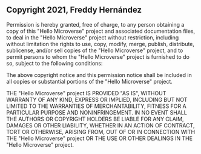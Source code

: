 ## Copyright 2021, Freddy Hernández

Permission is hereby granted, free of charge, to any person obtaining a copy of this "Hello Microverse" project and associated documentation files, to deal in the "Hello Microverse" project without restriction, including without limitation the rights to use, copy, modify, merge, publish, distribute, sublicense, and/or sell copies of the "Hello Microverse" project, and to permit persons to whom the "Hello Microverse" project is furnished to do so, subject to the following conditions:

The above copyright notice and this permission notice shall be included in all copies or substantial portions of the "Hello Microverse" project.

THE "Hello Microverse" project IS PROVIDED "AS IS", WITHOUT WARRANTY OF ANY KIND, EXPRESS OR IMPLIED, INCLUDING BUT NOT LIMITED TO THE WARRANTIES OF MERCHANTABILITY, FITNESS FOR A PARTICULAR PURPOSE AND NONINFRINGEMENT. IN NO EVENT SHALL THE AUTHORS OR COPYRIGHT HOLDERS BE LIABLE FOR ANY CLAIM, DAMAGES OR OTHER LIABILITY, WHETHER IN AN ACTION OF CONTRACT, TORT OR OTHERWISE, ARISING FROM, OUT OF OR IN CONNECTION WITH THE "Hello Microverse" project OR THE USE OR OTHER DEALINGS IN THE "Hello Microverse" project.
